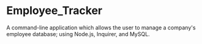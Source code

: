 # Employee_Tracker
A command-line application which allows the user to manage a company's employee database; using Node.js, Inquirer, and MySQL.
